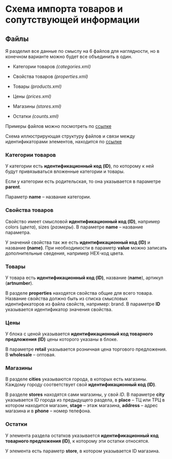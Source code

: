 # Схема импорта товаров и сопутствующей информации

## Файлы
Я разделил все данные по смыслу на 6 файлов для наглядности, но в конечном варианте можно будет все объединить в один.

* Категории товаров _(categories.xml)_

* Свойства товаров _(properties.xml)_

* Товары _(products.xml)_

* Цены _(prices.xml)_

* Магазины _(stores.xml)_

* Остатки _(counts.xml)_

Примеры файлов можно посмотреть по [ссылке](https://github.com/dayAlone/Marconi/tree/master/XML)

Схема иллюстрирующая структуру файлов и связи между идентификаторами элементов, находится по [ссылке](https://www.dropbox.com/s/nvhr3yvw4rf84wt/import.pdf)

### Категории товаров
У категории есть __идентификационный код (ID)__, по которому к ней будут привязываться вложенные категории и товары.

Если у категории есть родительская, то она указывается в параметре __parent__.

Параметр __name__ – название категории.

### Свойства товаров
Свойство имеет смысловой __идентификационный код (ID)__, например colors (_цвета_), sizes (_размеры_). В параметре __name__ – название параметра.

У значений свойства так же есть __идентификационный код (ID)__ и название __(name)__. При необходимости в параметр __value__ можно записать дополнительные сведения, например HEX-код цвета.

### Товары
У товара есть __идентификационный код (ID)__, название (__name__), артикул (__artnumber__).

В разделе __properties__ находятся свойства общие для всего товара. Название свойства должно быть из списка смысловых идентификаторов из файла свойств, например: brand. В параметре __ID__ указывается идентификатор значения свойства.

### Цены 
У блока с ценой указывается __идентификационный код товарного предложения (ID)__ цены которого указаны в блоке.

В параметре __retail__ указывается розничная цена торгового предложения. В __wholesale__ – оптовая.

### Магазины 

В разделе __cities__ указываются города, в которых есть магазины. Каждому городу соответствует свой __идентификационный код (ID)__.

В разделе __stores__ находятся сами магазины, у свой _ID_. В параметре __city__ указывается ID города из предыдущего раздела, в __place__ – ТЦ или ТРЦ в котором находится магазин, __stage__ – этаж магазина, __address__ – адрес магазина и в __phone__ – номер телефона.

### Остатки

У элемента раздела остатков указывается __идентификационный код товарного предложения (ID)__, к которому эти остатки относятся.

У элемента есть параметр __store__, в котором указывается ID магазина.
